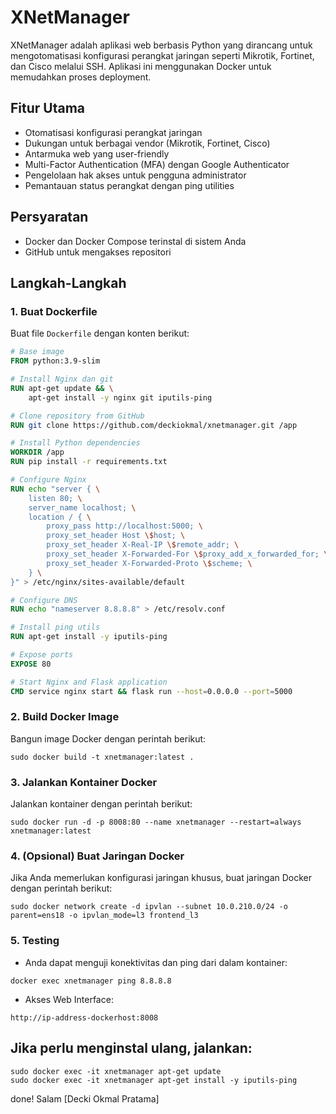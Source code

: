 # XNetManager

XNetManager adalah aplikasi web berbasis Python yang dirancang untuk mengotomatisasi konfigurasi perangkat jaringan seperti Mikrotik, Fortinet, dan Cisco melalui SSH. Aplikasi ini menggunakan Docker untuk memudahkan proses deployment.

## Fitur Utama
- Otomatisasi konfigurasi perangkat jaringan
- Dukungan untuk berbagai vendor (Mikrotik, Fortinet, Cisco)
- Antarmuka web yang user-friendly
- Multi-Factor Authentication (MFA) dengan Google Authenticator
- Pengelolaan hak akses untuk pengguna administrator
- Pemantauan status perangkat dengan ping utilities

## Persyaratan
- Docker dan Docker Compose terinstal di sistem Anda
- GitHub untuk mengakses repositori

## Langkah-Langkah

### 1. Buat Dockerfile
Buat file `Dockerfile` dengan konten berikut:

```dockerfile
# Base image
FROM python:3.9-slim

# Install Nginx dan git
RUN apt-get update && \
    apt-get install -y nginx git iputils-ping

# Clone repository from GitHub
RUN git clone https://github.com/deckiokmal/xnetmanager.git /app

# Install Python dependencies
WORKDIR /app
RUN pip install -r requirements.txt

# Configure Nginx
RUN echo "server { \
    listen 80; \
    server_name localhost; \
    location / { \
        proxy_pass http://localhost:5000; \
        proxy_set_header Host \$host; \
        proxy_set_header X-Real-IP \$remote_addr; \
        proxy_set_header X-Forwarded-For \$proxy_add_x_forwarded_for; \
        proxy_set_header X-Forwarded-Proto \$scheme; \
    } \
}" > /etc/nginx/sites-available/default

# Configure DNS
RUN echo "nameserver 8.8.8.8" > /etc/resolv.conf

# Install ping utils
RUN apt-get install -y iputils-ping

# Expose ports
EXPOSE 80

# Start Nginx and Flask application
CMD service nginx start && flask run --host=0.0.0.0 --port=5000
```

### 2. Build Docker Image
Bangun image Docker dengan perintah berikut:
```docker build
sudo docker build -t xnetmanager:latest .
```

### 3. Jalankan Kontainer Docker
Jalankan kontainer dengan perintah berikut:
```docker run
sudo docker run -d -p 8008:80 --name xnetmanager --restart=always xnetmanager:latest
```

### 4. (Opsional) Buat Jaringan Docker
Jika Anda memerlukan konfigurasi jaringan khusus, buat jaringan Docker dengan perintah berikut:
```docker network
sudo docker network create -d ipvlan --subnet 10.0.210.0/24 -o parent=ens18 -o ipvlan_mode=l3 frontend_l3
```

### 5. Testing
- Anda dapat menguji konektivitas dan ping dari dalam kontainer:
```docker ping
docker exec xnetmanager ping 8.8.8.8
```
- Akses Web Interface:
```web access
http://ip-address-dockerhost:8008
```

## Jika perlu menginstal ulang, jalankan:
```
sudo docker exec -it xnetmanager apt-get update
sudo docker exec -it xnetmanager apt-get install -y iputils-ping
```

done!
Salam [Decki Okmal Pratama]
